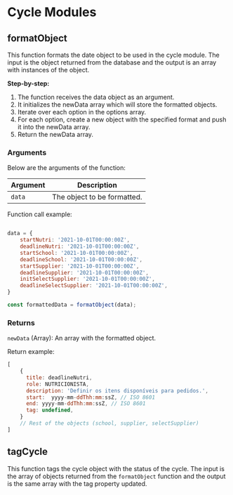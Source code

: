 # Cycle Modules

## formatObject

This function formats the date object to be used in the cycle module. The input is the object returned from the database and the output is an array with instances of the object.

**Step-by-step:**

1. The function receives the data object as an argument.
2. It initializes the newData array which will store the formatted objects.
3. Iterate over each option in the options array.
4. For each option, create a new object with the specified format and push it into the newData array.
5. Return the newData array.

### Arguments

Below are the arguments of the function:

| Argument | Description                |
|-----------|----------------------------|
| `data`    | The object to be formatted.|

Function call example:

```javascript

data = {
    startNutri: '2021-10-01T00:00:00Z',
    deadlineNutri: '2021-10-01T00:00:00Z',
    startSchool: '2021-10-01T00:00:00Z',
    deadlineSchool: '2021-10-01T00:00:00Z',
    startSupplier: '2021-10-01T00:00:00Z',
    deadlineSupplier: '2021-10-01T00:00:00Z',
    initSelectSupplier: '2021-10-01T00:00:00Z',
    deadlineSelectSupplier: '2021-10-01T00:00:00Z',
}

const formattedData = formatObject(data);

```


### Returns

`newData` (Array): An array with the formatted object.

Return example:

```javascript
[
    {
      title: deadlineNutri,
      role: NUTRICIONISTA,
      description: 'Definir os itens disponíveis para pedidos.',
      start:  yyyy-mm-ddThh:mm:ssZ, // ISO 8601
      end: yyyy-mm-ddThh:mm:ssZ, // ISO 8601
      tag: undefined,
    }
    // Rest of the objects (school, supplier, selectSupplier)
]
```

## tagCycle

This function tags the cycle object with the status of the cycle. The input is the array of objects returned from the `formatObject` function and the output is the same array with the tag property updated.
